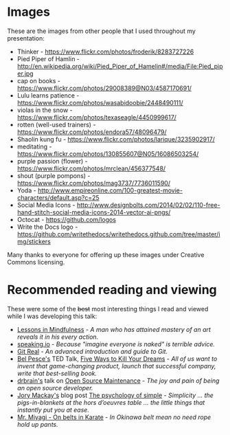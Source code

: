 # Images

These are the images from other people that I used throughout my presentation:

* Thinker - https://www.flickr.com/photos/froderik/8283727226
* Pied Piper of Hamlin - http://en.wikipedia.org/wiki/Pied_Piper_of_Hamelin#/media/File:Pied_piper.jpg
* cap on books - https://www.flickr.com/photos/29008389@N03/4587170691/
* Lulu learns patience - https://www.flickr.com/photos/wasabidoobie/2448490111/
* violas in the snow - https://www.flickr.com/photos/texaseagle/4450999617/
* rotten (well-used trainers) - https://www.flickr.com/photos/endora57/48096479/
* Shaolin kung fu - https://www.flickr.com/photos/larique/3235902917/
* meditating - https://www.flickr.com/photos/130855607@N05/16086503254/
* purple passion (flower) - https://www.flickr.com/photos/mrclean/456377548/
* shout (purple pompons) - https://www.flickr.com/photos/mag3737/7736011590/
* Yoda - http://www.empireonline.com/100-greatest-movie-characters/default.asp?c=25
* Social Media Icons - http://www.designbolts.com/2014/02/02/110-free-hand-stitch-social-media-icons-2014-vector-ai-pngs/
* Octocat - https://github.com/logos
* Write the Docs logo - https://github.com/writethedocs/writethedocs.github.com/tree/master/img/stickers

Many thanks to everyone for offering up these images under Creative Commons licensing.

# Recommended reading and viewing

These were some of the <strike>best</strike> most interesting things I read and viewed while I was developing this talk:

* [Lessons in Mindfulness](http://zenmartialarts.com/resources_lessonsinmindfulness.php) - _A man who has attained mastery of an art reveals it in his every action._
* [speaking.io](http://speaking.io/) - _Because "imagine everyone is naked" is terrible advice._
* [Git Real](https://www.codeschool.com/courses/git-real) - _An advanced introduction and guide to Git._
* [Bel Pesce's](http://belpesce.com/about.php) TED Talk, [Five Ways to Kill Your Dreams](https://www.ted.com/talks/bel_pesce_5_ways_to_kill_your_dreams) - _All of us want to invent that game-changing product, launch that successful company, write that best-selling book._
* [drbrain's](https://github.com/drbrain) talk on [Open Source Maintenance](https://www.youtube.com/watch?v=WLoCnekSH3c) - _The joy and pain of being an open source developer._
* [Jory Mackay's](https://twitter.com/jorymackay) blog post [The psychology of simple](http://blog.pickcrew.com/the-psychology-of-simple/) - _Simplicity ... the pigs-in-blankets at the hors d’oeuvres table ... the little things that instantly put you at ease._
* [Mr. Miyagi - On belts in Karate](https://www.youtube.com/watch?v=cm3ikyMzMlA) - _In Okinawa belt mean no need rope hold up pants._
